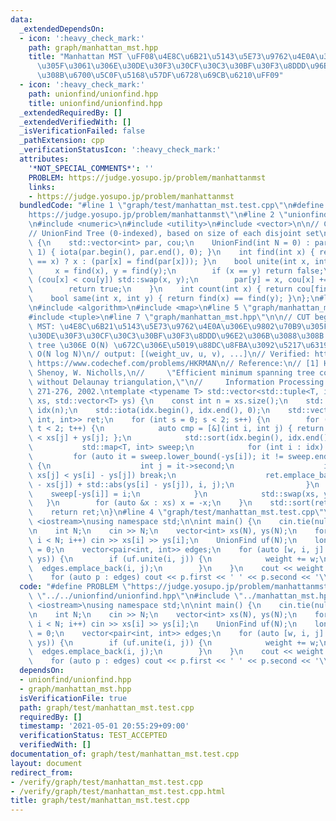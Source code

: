 ```yaml
---
data:
  _extendedDependsOn:
  - icon: ':heavy_check_mark:'
    path: graph/manhattan_mst.hpp
    title: "Manhattan MST \uFF08\u4E8C\u6B21\u5143\u5E73\u9762\u4E0A\u306E\u9802\u70B9\
      \u305F\u3061\u306E\u30DE\u30F3\u30CF\u30C3\u30BF\u30F3\u8DDD\u96E2\u306B\u3088\
      \u308B\u6700\u5C0F\u5168\u57DF\u6728\u69CB\u6210\uFF09"
  - icon: ':heavy_check_mark:'
    path: unionfind/unionfind.hpp
    title: unionfind/unionfind.hpp
  _extendedRequiredBy: []
  _extendedVerifiedWith: []
  _isVerificationFailed: false
  _pathExtension: cpp
  _verificationStatusIcon: ':heavy_check_mark:'
  attributes:
    '*NOT_SPECIAL_COMMENTS*': ''
    PROBLEM: https://judge.yosupo.jp/problem/manhattanmst
    links:
    - https://judge.yosupo.jp/problem/manhattanmst
  bundledCode: "#line 1 \"graph/test/manhattan_mst.test.cpp\"\n#define PROBLEM \"\
    https://judge.yosupo.jp/problem/manhattanmst\"\n#line 2 \"unionfind/unionfind.hpp\"\
    \n#include <numeric>\n#include <utility>\n#include <vector>\n\n// CUT begin\n\
    // UnionFind Tree (0-indexed), based on size of each disjoint set\nstruct UnionFind\
    \ {\n    std::vector<int> par, cou;\n    UnionFind(int N = 0) : par(N), cou(N,\
    \ 1) { iota(par.begin(), par.end(), 0); }\n    int find(int x) { return (par[x]\
    \ == x) ? x : (par[x] = find(par[x])); }\n    bool unite(int x, int y) {\n   \
    \     x = find(x), y = find(y);\n        if (x == y) return false;\n        if\
    \ (cou[x] < cou[y]) std::swap(x, y);\n        par[y] = x, cou[x] += cou[y];\n\
    \        return true;\n    }\n    int count(int x) { return cou[find(x)]; }\n\
    \    bool same(int x, int y) { return find(x) == find(y); }\n};\n#line 2 \"graph/manhattan_mst.hpp\"\
    \n#include <algorithm>\n#include <map>\n#line 5 \"graph/manhattan_mst.hpp\"\n\
    #include <tuple>\n#line 7 \"graph/manhattan_mst.hpp\"\n\n// CUT begin\n// Manhattan\
    \ MST: \u4E8C\u6B21\u5143\u5E73\u9762\u4E0A\u306E\u9802\u70B9\u305F\u3061\u306E\
    \u30DE\u30F3\u30CF\u30C3\u30BF\u30F3\u8DDD\u96E2\u306B\u3088\u308B minimum spanning\
    \ tree \u306E O(N) \u672C\u306E\u5019\u88DC\u8FBA\u3092\u5217\u6319\n// Complexity:\
    \ O(N log N)\n// output: [(weight_uv, u, v), ...]\n// Verified: https://judge.yosupo.jp/problem/manhattanmst,\
    \ https://www.codechef.com/problems/HKRMAN\n// Reference:\n// [1] H. Zhou, N.\
    \ Shenoy, W. Nicholls,\n//     \"Efficient minimum spanning tree construction\
    \ without Delaunay triangulation,\"\n//     Information Processing Letters, 81(5),\
    \ 271-276, 2002.\ntemplate <typename T> std::vector<std::tuple<T, int, int>> manhattan_mst(std::vector<T>\
    \ xs, std::vector<T> ys) {\n    const int n = xs.size();\n    std::vector<int>\
    \ idx(n);\n    std::iota(idx.begin(), idx.end(), 0);\n    std::vector<std::tuple<T,\
    \ int, int>> ret;\n    for (int s = 0; s < 2; s++) {\n        for (int t = 0;\
    \ t < 2; t++) {\n            auto cmp = [&](int i, int j) { return xs[i] + ys[i]\
    \ < xs[j] + ys[j]; };\n            std::sort(idx.begin(), idx.end(), cmp);\n \
    \           std::map<T, int> sweep;\n            for (int i : idx) {\n       \
    \         for (auto it = sweep.lower_bound(-ys[i]); it != sweep.end(); it = sweep.erase(it))\
    \ {\n                    int j = it->second;\n                    if (xs[i] -\
    \ xs[j] < ys[i] - ys[j]) break;\n                    ret.emplace_back(std::abs(xs[i]\
    \ - xs[j]) + std::abs(ys[i] - ys[j]), i, j);\n                }\n            \
    \    sweep[-ys[i]] = i;\n            }\n            std::swap(xs, ys);\n     \
    \   }\n        for (auto &x : xs) x = -x;\n    }\n    std::sort(ret.begin(), ret.end());\n\
    \    return ret;\n}\n#line 4 \"graph/test/manhattan_mst.test.cpp\"\n\n#include\
    \ <iostream>\nusing namespace std;\n\nint main() {\n    cin.tie(nullptr), ios::sync_with_stdio(false);\n\
    \n    int N;\n    cin >> N;\n    vector<int> xs(N), ys(N);\n    for (int i = 0;\
    \ i < N; i++) cin >> xs[i] >> ys[i];\n    UnionFind uf(N);\n    long long weight\
    \ = 0;\n    vector<pair<int, int>> edges;\n    for (auto [w, i, j] : manhattan_mst(xs,\
    \ ys)) {\n        if (uf.unite(i, j)) {\n            weight += w;\n          \
    \  edges.emplace_back(i, j);\n        }\n    }\n    cout << weight << '\\n';\n\
    \    for (auto p : edges) cout << p.first << ' ' << p.second << '\\n';\n}\n"
  code: "#define PROBLEM \"https://judge.yosupo.jp/problem/manhattanmst\"\n#include\
    \ \"../../unionfind/unionfind.hpp\"\n#include \"../manhattan_mst.hpp\"\n\n#include\
    \ <iostream>\nusing namespace std;\n\nint main() {\n    cin.tie(nullptr), ios::sync_with_stdio(false);\n\
    \n    int N;\n    cin >> N;\n    vector<int> xs(N), ys(N);\n    for (int i = 0;\
    \ i < N; i++) cin >> xs[i] >> ys[i];\n    UnionFind uf(N);\n    long long weight\
    \ = 0;\n    vector<pair<int, int>> edges;\n    for (auto [w, i, j] : manhattan_mst(xs,\
    \ ys)) {\n        if (uf.unite(i, j)) {\n            weight += w;\n          \
    \  edges.emplace_back(i, j);\n        }\n    }\n    cout << weight << '\\n';\n\
    \    for (auto p : edges) cout << p.first << ' ' << p.second << '\\n';\n}\n"
  dependsOn:
  - unionfind/unionfind.hpp
  - graph/manhattan_mst.hpp
  isVerificationFile: true
  path: graph/test/manhattan_mst.test.cpp
  requiredBy: []
  timestamp: '2021-05-01 20:55:29+09:00'
  verificationStatus: TEST_ACCEPTED
  verifiedWith: []
documentation_of: graph/test/manhattan_mst.test.cpp
layout: document
redirect_from:
- /verify/graph/test/manhattan_mst.test.cpp
- /verify/graph/test/manhattan_mst.test.cpp.html
title: graph/test/manhattan_mst.test.cpp
---
```


